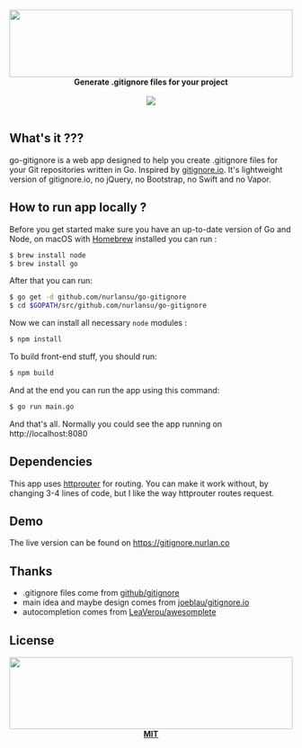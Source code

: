 <p align="center">
  <br>
  <a href="https://gitignore.nurlan.co">
    <img src="https://i.nurlan.co/go-gitignore.svg" width="100%" height="120">
  </a>
  <strong>Generate .gitignore files for your project</strong>
  <br><br>
  <a href='https://travis-ci.org/nurlansu/go-gitignore'>
    <img src='https://travis-ci.org/nurlansu/go-gitignore.svg?branch=appengine'>
  </a>
  <br><br>
</p>

## What's it ???

go-gitignore is a web app designed to help you create .gitignore files for your Git repositories written in Go. Inspired by [gitignore.io][git-io]. It's lightweight version of gitignore.io, no jQuery, no Bootstrap, no Swift and no Vapor.

## How to run app locally ?

Before you get started make sure you have an up-to-date version of Go and Node, on macOS with [Homebrew][brew] installed you can run :

```bash
$ brew install node
$ brew install go
```

After that you can run:

```bash
$ go get -d github.com/nurlansu/go-gitignore
$ cd $GOPATH/src/github.com/nurlansu/go-gitignore
```

Now we can install all necessary `node` modules :

```bash
$ npm install
```

To build front-end stuff, you should run:

```bash
$ npm build
```

And at the end you can run the app using this command:

```bash
$ go run main.go
```

And that's all. Normally you could see the app running on http://localhost:8080

## Dependencies

This app uses [httprouter][router] for routing. You can make it work without, by changing 3-4 lines of code, but I like the way httprouter routes request.

## Demo

The live version can be found on https://gitignore.nurlan.co

## Thanks

- .gitignore files come from [github/gitignore][gitignore]
- main idea and maybe design comes from [joeblau/gitignore.io][git-io-gh]
- autocompletion comes from [LeaVerou/awesomplete][autocomplete]

## License

<p align="center">
  <a href="./LICENSE"><img src="https://i.nurlan.co/logo.svg" width="100%" height="128"></a>
  <a href="./LICENSE"><strong>MIT</strong></a>
</p>



[autocomplete]: https://github.com/LeaVerou/awesomplete
[brew]: https://brew.sh
[git-io]: https://gitignore.io
[git-io-gh]: https://github.com/joeblau/gitignore.io
[gitignore]: https://github.com/github/gitignore
[router]: https://github.com/julienschmidt/httprouter

